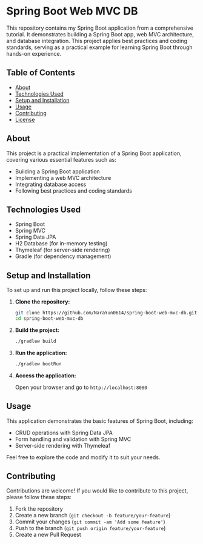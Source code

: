 # Spring Boot Web MVC DB

This repository contains my Spring Boot application from a comprehensive tutorial. It demonstrates building a Spring Boot app, web MVC architecture, and database integration. This project applies best practices and coding standards, serving as a practical example for learning Spring Boot through hands-on experience.

## Table of Contents
- [About](#about)
- [Technologies Used](#technologies-used)
- [Setup and Installation](#setup-and-installation)
- [Usage](#usage)
- [Contributing](#contributing)
- [License](#license)

## About

This project is a practical implementation of a Spring Boot application, covering various essential features such as:
- Building a Spring Boot application
- Implementing a web MVC architecture
- Integrating database access
- Following best practices and coding standards

## Technologies Used

- Spring Boot
- Spring MVC
- Spring Data JPA
- H2 Database (for in-memory testing)
- Thymeleaf (for server-side rendering)
- Gradle (for dependency management)

## Setup and Installation

To set up and run this project locally, follow these steps:

1. **Clone the repository:**

    ```sh
    git clone https://github.com/NaraYun0614/spring-boot-web-mvc-db.git
    cd spring-boot-web-mvc-db
    ```

2. **Build the project:**

    ```sh
    ./gradlew build
    ```

3. **Run the application:**

    ```sh
    ./gradlew bootRun
    ```

4. **Access the application:**

    Open your browser and go to `http://localhost:8080`

## Usage

This application demonstrates the basic features of Spring Boot, including:
- CRUD operations with Spring Data JPA
- Form handling and validation with Spring MVC
- Server-side rendering with Thymeleaf

Feel free to explore the code and modify it to suit your needs.

## Contributing

Contributions are welcome! If you would like to contribute to this project, please follow these steps:
1. Fork the repository
2. Create a new branch (`git checkout -b feature/your-feature`)
3. Commit your changes (`git commit -am 'Add some feature'`)
4. Push to the branch (`git push origin feature/your-feature`)
5. Create a new Pull Request
